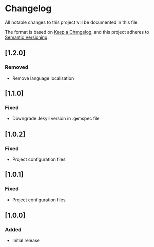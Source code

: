 # Changelog

All notable changes to this project will be documented in this file.

The format is based on [Keep a Changelog](https://keepachangelog.com/en/1.1.0/), and this project adheres to [Semantic Versioning](https://semver.org/spec/v2.0.0.html).

## [1.2.0]

### Removed

-   Remove language localisation

## [1.1.0]

### Fixed

-   Downgrade Jekyll version in .gemspec file

## [1.0.2]

### Fixed

-   Project configuration files

## [1.0.1]

### Fixed

-   Project configuration files

## [1.0.0]

### Added

-   Initial release
